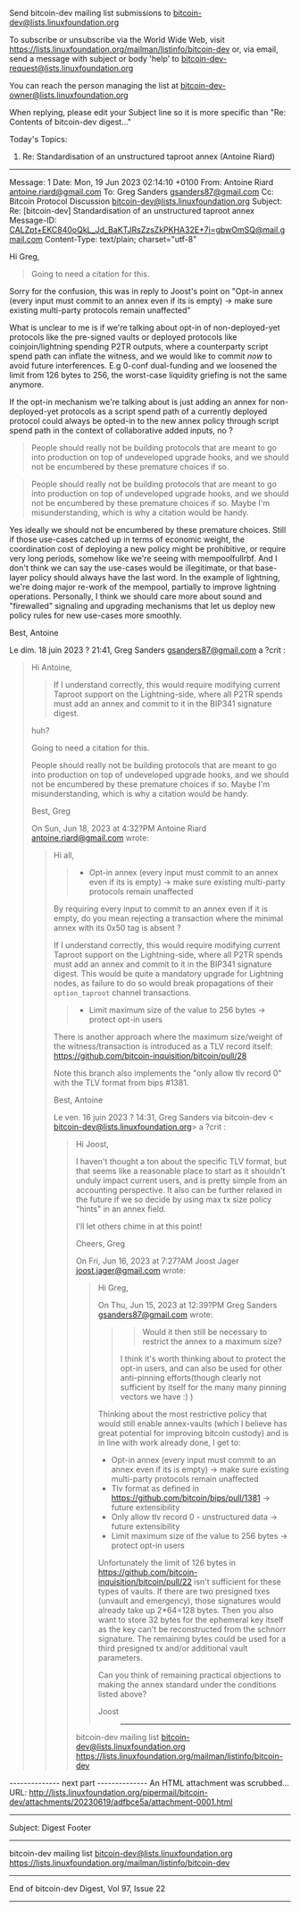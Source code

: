 Send bitcoin-dev mailing list submissions to
	bitcoin-dev@lists.linuxfoundation.org

To subscribe or unsubscribe via the World Wide Web, visit
	https://lists.linuxfoundation.org/mailman/listinfo/bitcoin-dev
or, via email, send a message with subject or body 'help' to
	bitcoin-dev-request@lists.linuxfoundation.org

You can reach the person managing the list at
	bitcoin-dev-owner@lists.linuxfoundation.org

When replying, please edit your Subject line so it is more specific
than "Re: Contents of bitcoin-dev digest..."


Today's Topics:

   1. Re: Standardisation of an unstructured taproot annex
      (Antoine Riard)


----------------------------------------------------------------------

Message: 1
Date: Mon, 19 Jun 2023 02:14:10 +0100
From: Antoine Riard <antoine.riard@gmail.com>
To: Greg Sanders <gsanders87@gmail.com>
Cc: Bitcoin Protocol Discussion
	<bitcoin-dev@lists.linuxfoundation.org>
Subject: Re: [bitcoin-dev] Standardisation of an unstructured taproot
	annex
Message-ID:
	<CALZpt+EKC840oQkL_Jd_BaKTJRsZzsZkPKHA32E+7i=gbwOmSQ@mail.gmail.com>
Content-Type: text/plain; charset="utf-8"

Hi Greg,

> Going to need a citation for this.

Sorry for the confusion, this was in reply to Joost's point on "Opt-in
annex (every input must commit to an annex even if its is empty) -> make
sure existing multi-party protocols remain unaffected"

What is unclear to me is if we're talking about opt-in of non-deployed-yet
protocols like the pre-signed vaults or deployed protocols like
coinjoin/lightning spending P2TR outputs, where a counterparty script spend
path can inflate the witness, and we would like to commit *now* to avoid
future interferences. E.g 0-conf dual-funding and we loosened the limit
from 126 bytes to 256, the worst-case liquidity griefing is not the same
anymore.

If the opt-in mechanism we're talking about is just adding an annex for
non-deployed-yet protocols as a script spend path of a currently deployed
protocol could always be opted-in to the new annex policy through script
spend path in the context of collaborative added inputs, no ?

> People should really not be building protocols that are meant to go into
production on top of undeveloped upgrade hooks,
and we should not be encumbered by these premature choices if so.

> People should really not be building protocols that are meant to go into
production on top of undeveloped upgrade hooks,
> and we should not be encumbered by these premature choices if so. Maybe
I'm misunderstanding, which is why a citation
> would be handy.

Yes ideally we should not be encumbered by these premature choices. Still
if those use-cases catched up in terms of economic weight, the coordination
cost of deploying a new policy might be prohibitive, or require very long
periods, somehow like we're seeing with mempoolfullrbf. And I don't think
we can say the use-cases would be illegitimate, or that base-layer policy
should always have the last word. In the example of lightning, we're doing
major re-work of the mempool, partially to improve lightning operations.
Personally, I think we should care more about sound and "firewalled"
signaling and upgrading mechanisms that let us deploy new policy rules for
new use-cases more smoothly.

Best,
Antoine

Le dim. 18 juin 2023 ? 21:41, Greg Sanders <gsanders87@gmail.com> a ?crit :

> Hi Antoine,
>
> > If I understand correctly, this would require modifying current Taproot
> support on the Lightning-side, where all P2TR spends must add an annex and
> commit to it in the BIP341 signature digest.
>
> huh?
>
> Going to need a citation for this.
>
> People should really not be building protocols that are meant to go into
> production on top of undeveloped upgrade hooks,
> and we should not be encumbered by these premature choices if so. Maybe
> I'm misunderstanding, which is why a citation
> would be handy.
>
> Best,
> Greg
>
> On Sun, Jun 18, 2023 at 4:32?PM Antoine Riard <antoine.riard@gmail.com>
> wrote:
>
>> Hi all,
>>
>> > * Opt-in annex (every input must commit to an annex even if its is
>> empty) -> make sure existing multi-party protocols remain unaffected
>>
>> By requiring every input to commit to an annex even if it is empty, do
>> you mean rejecting a transaction where the minimal annex with its 0x50 tag
>> is absent ?
>>
>> If I understand correctly, this would require modifying current Taproot
>> support on the Lightning-side, where all P2TR spends must add an annex and
>> commit to it in the BIP341 signature digest. This would be quite a
>> mandatory upgrade for Lightning nodes, as failure to do so would break
>> propagations of their `option_taproot` channel transactions.
>>
>> > * Limit maximum size of the value to 256 bytes -> protect opt-in users
>>
>> There is another approach where the maximum size/weight of the
>> witness/transaction is introduced as a TLV record itself:
>> https://github.com/bitcoin-inquisition/bitcoin/pull/28
>>
>> Note this branch also implements the "only allow tlv record 0" with the
>> TLV format from bips #1381.
>>
>> Best,
>> Antoine
>>
>> Le ven. 16 juin 2023 ? 14:31, Greg Sanders via bitcoin-dev <
>> bitcoin-dev@lists.linuxfoundation.org> a ?crit :
>>
>>> Hi Joost,
>>>
>>> I haven't thought a ton about the specific TLV format, but that seems
>>> like a reasonable place to start as it shouldn't unduly
>>> impact current users, and is pretty simple from an accounting
>>> perspective.
>>> It also can be further relaxed in the future if we so decide by using
>>> max tx size policy "hints" in an annex field.
>>>
>>> I'll let others chime in at this point!
>>>
>>> Cheers,
>>> Greg
>>>
>>> On Fri, Jun 16, 2023 at 7:27?AM Joost Jager <joost.jager@gmail.com>
>>> wrote:
>>>
>>>> Hi Greg,
>>>>
>>>> On Thu, Jun 15, 2023 at 12:39?PM Greg Sanders <gsanders87@gmail.com>
>>>> wrote:
>>>>
>>>>> > Would it then still be necessary to restrict the annex to a maximum
>>>>> size?
>>>>>
>>>>> I think it's worth thinking about to protect the opt-in users, and can
>>>>> also be used for other anti-pinning efforts(though clearly not sufficient
>>>>> by itself for the many many pinning vectors we have :) )
>>>>>
>>>>
>>>> Thinking about the most restrictive policy that would still enable
>>>> annex-vaults (which I believe has great potential for improving bitcoin
>>>> custody) and is in line with work already done, I get to:
>>>>
>>>> * Opt-in annex (every input must commit to an annex even if its is
>>>> empty) -> make sure existing multi-party protocols remain unaffected
>>>> * Tlv format as defined in https://github.com/bitcoin/bips/pull/1381
>>>> -> future extensibility
>>>> * Only allow tlv record 0 - unstructured data -> future extensibility
>>>> * Limit maximum size of the value to 256 bytes -> protect opt-in users
>>>>
>>>> Unfortunately the limit of 126 bytes in
>>>> https://github.com/bitcoin-inquisition/bitcoin/pull/22 isn't
>>>> sufficient for these types of vaults. If there are two presigned txes
>>>> (unvault and emergency), those signatures would already take up 2*64=128
>>>> bytes. Then you also want to store 32 bytes for the ephemeral key itself as
>>>> the key can't be reconstructed from the schnorr signature. The remaining
>>>> bytes could be used for a third presigned tx and/or additional vault
>>>> parameters.
>>>>
>>>> Can you think of remaining practical objections to making the annex
>>>> standard under the conditions listed above?
>>>>
>>>> Joost
>>>>
>>>>> _______________________________________________
>>> bitcoin-dev mailing list
>>> bitcoin-dev@lists.linuxfoundation.org
>>> https://lists.linuxfoundation.org/mailman/listinfo/bitcoin-dev
>>>
>>
-------------- next part --------------
An HTML attachment was scrubbed...
URL: <http://lists.linuxfoundation.org/pipermail/bitcoin-dev/attachments/20230619/adfbce5a/attachment-0001.html>

------------------------------

Subject: Digest Footer

_______________________________________________
bitcoin-dev mailing list
bitcoin-dev@lists.linuxfoundation.org
https://lists.linuxfoundation.org/mailman/listinfo/bitcoin-dev


------------------------------

End of bitcoin-dev Digest, Vol 97, Issue 22
*******************************************
